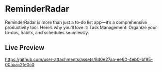 # ReminderRadar
 ReminderRadar is more than just a to-do list app—it’s a comprehensive productivity tool. Here’s why you’ll love it: Task Management: Organize your to-dos, habits, and schedules seamlessly.

## Live Preview
https://github.com/user-attachments/assets/8d0e27aa-ee60-4eb0-bf95-00aaac2fe0c0
